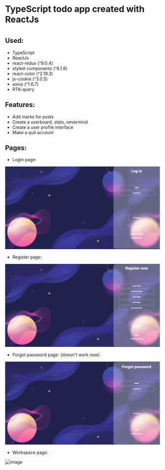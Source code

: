 <h1>TypeScript todo app created with ReactJs<h1/>

<h2>Used:</h2> 
<ul>
  <li>TypeScript</li>
  <li>ReactJs</li>
  <li>react-redux (^9.0.4) </li>
  <li>styled-components (^6.1.8)</li>
  <li>react-color (^2.19.3)</li>
  <li>js-cookie (^3.0.5)</li>
  <li>axios (^1.6.7)</li>
  <li>RTK-query</li>
</ul>

<h2>Features: </h2>
<ul>
  <li>Add marks for posts</li>
  <li>Create a userboard, stats, nevermind</li>
  <li>Create a user profile interface</li>
  <li>Make a quit account</li>
</ul>

<h2>Pages:</h2>
<ul>
  <li>Login page:</li>
</ul>

![login form](https://github.com/vlad424/typescript-todo/raw/main/image.png)

<ul>
  <li>Register page:</li>
</ul>

![register form](https://github.com/vlad424/typescript-todo/raw/main/image-1.png)

<ul>
  <li>Forgot password page: (doesn't work now)</li>
</ul>

![forgot password](https://github.com/vlad424/typescript-todo/raw/main/image-2.png)

<ul>
  <li>Workspace page:</li>
</ul>

![image](https://github.com/vlad424/typescript-todo/assets/54576715/8b3a1841-1e9f-41c0-92b3-aa69855bcd52)
